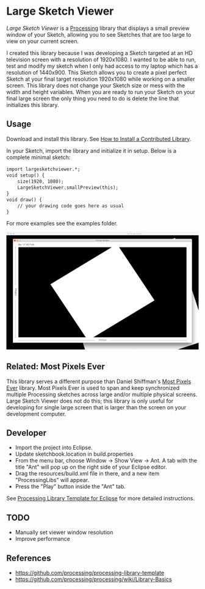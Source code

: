 # Large Sketch Viewer
*Large Sketch Viewer* is a [Processing](https://processing.org/) library that displays a small preview window of your Sketch, allowing you to see Sketches that are too large to view on your current screen.

I created this library because I was developing a Sketch targeted at an HD television screen with a resolution of 1920x1080. I wanted to be able to run, test and modify my sketch when I only had access to my laptop which has a resolution of 1440x900. This Sketch allows you to create a pixel perfect Sketch at your final target resolution 1920x1080 while working on a smaller screen. This library does not change your Sketch size or mess with the width and height variables. When you are ready to run your Sketch on your final large screen the only thing you need to do is delete the line that initializes this library.

## Usage
Download and install this library. See [How to Install a Contributed Library](https://github.com/processing/processing/wiki/How-to-Install-a-Contributed-Library).

In your Sketch, import the library and initialize it in setup. Below is a complete minimal sketch:

    import largesketchviewer.*;
    void setup() {
        size(1920, 1080);
        LargeSketchViewer.smallPreview(this);
    }    
    void draw() {
        // your drawing code goes here as usual
    }

For more examples see the examples folder.

![Screenshot of Large Sketch Viewer](images/large-sketch-viewer.png "Large Sketch Viewer")


## Related: Most Pixels Ever
This library serves a different purpose than Daniel Shiffman's [Most Pixels Ever](https://github.com/shiffman/Most-Pixels-Ever-Processing) library. Most Pixels Ever is used to span and keep synchronized multiple Processing sketches across large and/or multiple physical screens. Large Sketch Viewer does not do this; this library is only useful for developing for single large screen that is larger than the screen on your development computer.   

## Developer
 * Import the project into Eclipse.
 * Update sketchbook.location in build.properties
 * From the menu bar, choose Window → Show View → Ant. A tab with the title "Ant" will pop up on the right side of your Eclipse editor.
 * Drag the resources/build.xml file in there, and a new item "ProcessingLibs" will appear.
 * Press the "Play" button inside the "Ant" tab.


See [Processing Library Template for Eclipse](https://github.com/processing/processing-library-template) for more detailed instructions.

## TODO
 * Manually set viewer window resolution
 * Improve performance

## References
 * <https://github.com/processing/processing-library-template>
 * <https://github.com/processing/processing/wiki/Library-Basics>
